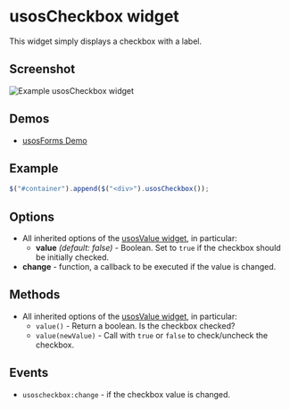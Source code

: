 usosCheckbox widget
===================

This widget simply displays a checkbox with a label.

Screenshot
----------

![Example usosCheckbox widget](http://i.imgur.com/BRETgVT.png)


Demos
-----

  * [usosForms Demo](http://jsfiddle.net/gh/get/jquery/1.9.1/dependencies/migrate,ui/MUCI/jquery-usos/tree/master/jsfiddle-demos/forms)


Example
-------

```javascript
$("#container").append($("<div>").usosCheckbox());
```

Options
-------

  * All inherited options of the [usosValue widget](widget.value.md), in particular:
    * **value** *(default: false)* - Boolean. Set to `true` if the checkbox
      should be initially checked. 
  * **change** - function, a callback to be executed if the value is changed.

Methods
-------

  * All inherited options of the [usosValue widget](widget.value.md), in particular:
    * `value()` - Return a boolean. Is the checkbox checked?
    * `value(newValue)` - Call with `true` or `false` to check/uncheck the
      checkbox.

Events
------

  * `usoscheckbox:change` - if the checkbox value is changed.
